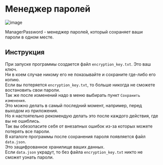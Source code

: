 # Менеджер паролей

![image](https://github.com/tailogs/ManagerPassword/assets/69743960/574c2f09-a8f9-4adc-be25-07d391df987e)

ManagerPassword - менеджер паролей, который сохраняет ваши пароли в одном месте.

## Инструкция
При запуске программы создается файл `encryption_key.txt`. Это ваш ключ.<br>
Ни в коем случае никому его не показывайте и сохраните где-либо его копию.<br> 
Если вы потеряется `encryption_key.txt`, то больше никогда не сможете востановить свои пароли.<br>
Так же после изменений надо в меню выбирать пункт `Сохранить изменения`.<br>
Это можно делать в самый последний момент, например, перед выходом из приложения.<br>
Но я настоятельно рекомендую делать это после каждого действия, где вы не ошиблись.<br>
Так вы обезопасите себя от внезапных ошибок из-за которых можете потерять все пароли.<br>
В каталоге программы после сохранения пароля появляется файл `data.json`.<br>
Это защифрованное хранилище ваших данных.<br>
Если `data.json` украдут, то без файла `encryption_key.txt` никто не сможет узнать пароли.<br>
